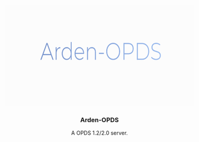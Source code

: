 <p align="center">
  <a href="https://github.com/othneildrew/Best-README-Template">
    <img src="assets/logo.png" alt="Logo" height="270">
  </a>

  <h3 align="center">Arden-OPDS</h3>

  <p align="center">
    A OPDS 1.2/2.0 server.
  </p>
</p>
